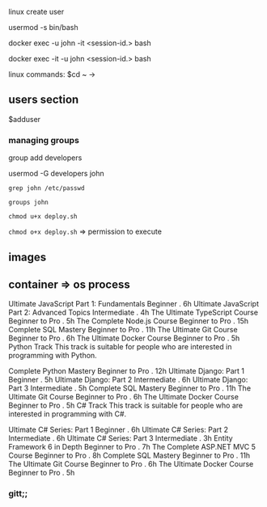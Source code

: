 linux
create user

usermod -s bin/bash

docker exec -u john -it <session-id.> bash

docker exec -it -u john  <session-id.> bash


linux commands:
$cd ~ ->

## users section

$adduser

### managing groups
group add developers

usermod -G developers john

`grep john /etc/passwd`

`groups john`


`chmod u+x deploy.sh`

`chmod o+x deploy.sh` => permission to execute 

## images

## container => os process 

Ultimate JavaScript Part 1: Fundamentals
Beginner . 6h
Ultimate JavaScript Part 2: Advanced Topics
Intermediate . 4h
The Ultimate TypeScript Course
Beginner to Pro . 5h
The Complete Node.js Course
Beginner to Pro . 15h
Complete SQL Mastery
Beginner to Pro . 11h
The Ultimate Git Course
Beginner to Pro . 6h
The Ultimate Docker Course
Beginner to Pro . 5h
Python Track
This track is suitable for people who are interested in programming with Python.

Complete Python Mastery
Beginner to Pro . 12h
Ultimate Django: Part 1
Beginner . 5h
Ultimate Django: Part 2
Intermediate . 6h
Ultimate Django: Part 3
Intermediate . 5h
Complete SQL Mastery
Beginner to Pro . 11h
The Ultimate Git Course
Beginner to Pro . 6h
The Ultimate Docker Course
Beginner to Pro . 5h
C# Track
This track is suitable for people who are interested in programming with C#.

Ultimate C# Series: Part 1
Beginner . 6h
Ultimate C# Series: Part 2
Intermediate . 6h
Ultimate C# Series: Part 3
Intermediate . 3h
Entity Framework 6 in Depth
Beginner to Pro . 7h
The Complete ASP.NET MVC 5 Course
Beginner to Pro . 8h
Complete SQL Mastery
Beginner to Pro . 11h
The Ultimate Git Course
Beginner to Pro . 6h
The Ultimate Docker Course
Beginner to Pro . 5h



### gitt;;

